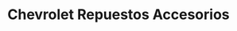 ---
title: "Chevrolet Repuestos Accesorios"
url: /ciudad-autonoma-de-buenos-aires/chevrolet-repuestos-accesorios/
shop: Autowerkstatt
---
